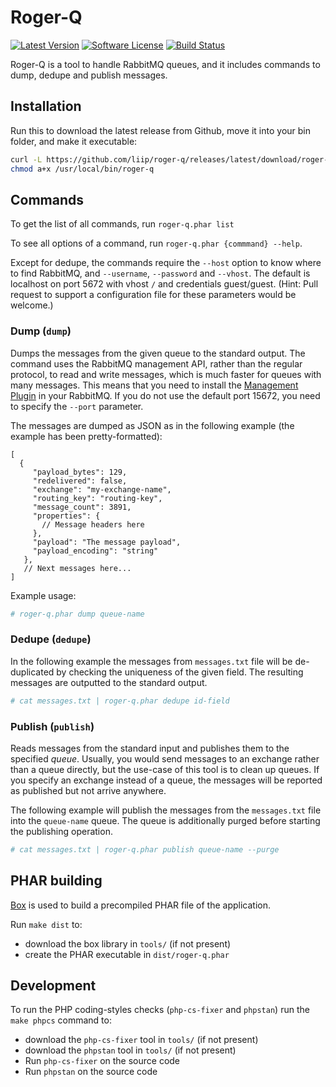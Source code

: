 # Roger-Q

[![Latest Version](https://img.shields.io/github/release/liip/roger-q.svg?style=flat-square)](https://gitreleases.dev/gh/liip/roger-q/latest/roger-q.phar)
[![Software License](https://img.shields.io/badge/license-MIT-brightgreen.svg?style=flat-square)](LICENSE)
[![Build Status](https://img.shields.io/travis/liip/roger-q/master.svg?style=flat-square)](https://travis-ci.org/liip/roger-q)

Roger-Q is a tool to handle RabbitMQ queues, and it includes commands to dump, dedupe and publish messages.

## Installation

Run this to download the latest release from Github, move it into your bin folder, and make it executable:
```bash
curl -L https://github.com/liip/roger-q/releases/latest/download/roger-q.phar > /usr/local/bin/roger-q
chmod a+x /usr/local/bin/roger-q
```

## Commands

To get the list of all commands, run `roger-q.phar list`

To see all options of a command, run `roger-q.phar {commmand} --help`.

Except for dedupe, the commands require the `--host` option to know where to find RabbitMQ, and `--username`,
`--password` and `--vhost`. The default is localhost on port 5672 with vhost `/` and credentials guest/guest.
(Hint: Pull request to support a configuration file for these parameters would be welcome.)

### Dump (`dump`)

Dumps the messages from the given queue to the standard output. The command uses the RabbitMQ management API, rather
than the regular protocol, to read and write messages, which is much faster for queues with many messages. This means
that you need to install the [Management Plugin](https://www.rabbitmq.com/management.html) in your RabbitMQ. If you do
not use the default port 15672, you need to specify the `--port` parameter.

The messages are dumped as JSON as in the following example (the example has been pretty-formatted):
```json5
[
  {
     "payload_bytes": 129,
     "redelivered": false,
     "exchange": "my-exchange-name",
     "routing_key": "routing-key",
     "message_count": 3891,
     "properties": {
       // Message headers here
     },
     "payload": "The message payload",
     "payload_encoding": "string"
   },
   // Next messages here...
]
```

Example usage:

```bash
# roger-q.phar dump queue-name
```

### Dedupe (`dedupe`)

In the following example the messages from `messages.txt` file will be de-duplicated by checking the uniqueness of the
given field.
The resulting messages are outputted to the standard output.

```bash
# cat messages.txt | roger-q.phar dedupe id-field
```

### Publish (`publish`)

Reads messages from the standard input and publishes them to the specified *queue*. Usually, you would send messages to
an exchange rather than a queue directly, but the use-case of this tool is to clean up queues. If you specify an
exchange instead of a queue, the messages will be reported as published but not arrive anywhere.

The following example will publish the messages from the `messages.txt` file into the `queue-name` queue.
The queue is additionally purged before starting the publishing operation.

```bash
# cat messages.txt | roger-q.phar publish queue-name --purge
```

## PHAR building

[Box](https://github.com/humbug/box) is used to build a precompiled PHAR file of the application.

Run `make dist` to:

-   download the box library in `tools/` (if not present)
-   create the PHAR executable in `dist/roger-q.phar`

## Development

To run the PHP coding-styles checks (`php-cs-fixer` and `phpstan`) run the `make phpcs` command to:

-   download the `php-cs-fixer` tool in `tools/` (if not present)
-   download the `phpstan` tool in `tools/` (if not present)
-   Run `php-cs-fixer` on the source code
-   Run `phpstan` on the source code
